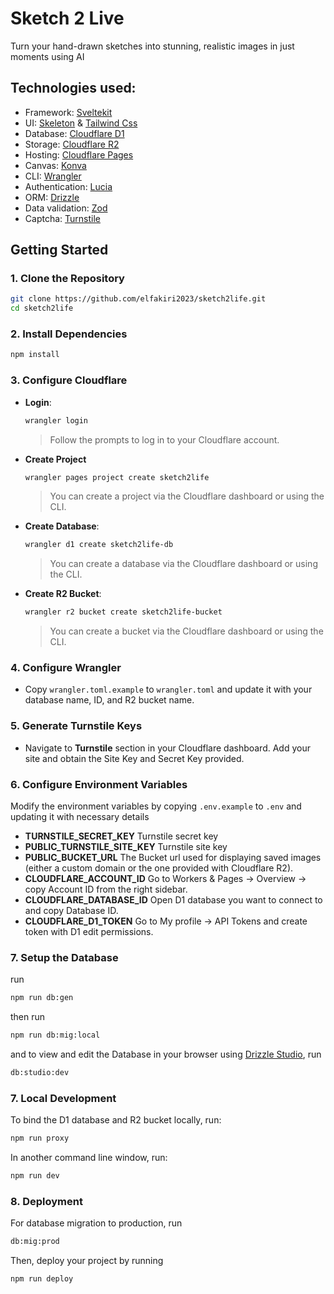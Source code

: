 # Sketch 2 Live

Turn your hand-drawn sketches into stunning, realistic images in just moments using AI

## Technologies used:

-   Framework: [Sveltekit](https://github.com/sveltejs/kit)
-   UI: [Skeleton](https://github.com/skeletonlabs/skeleton) & [Tailwind Css](https://github.com/tailwindlabs/tailwindcss)
-   Database: [Cloudflare D1](https://developers.cloudflare.com/d1)
-   Storage: [Cloudflare R2](https://developers.cloudflare.com/r2)
-   Hosting: [Cloudflare Pages](https://pages.cloudflare.com)
-   Canvas: [Konva](https://github.com/konvajs/konva)
-   CLI: [Wrangler](https://github.com/cloudflare/workers-sdk)
-   Authentication: [Lucia](https://github.com/lucia-auth/lucia)
-   ORM: [Drizzle](https://github.com/drizzle-team/drizzle-or)
-   Data validation: [Zod](https://github.com/colinhacks/zod)
-   Captcha: [Turnstile](https://www.cloudflare.com/products/turnstile)

## Getting Started

### 1. Clone the Repository

```bash
git clone https://github.com/elfakiri2023/sketch2life.git
cd sketch2life
```

### 2. Install Dependencies

```bash
npm install
```

### 3. Configure Cloudflare

-   **Login**:

    ```bash
    wrangler login
    ```

    > Follow the prompts to log in to your Cloudflare account.

-   **Create Project**

    ```bash
    wrangler pages project create sketch2life
    ```

    > You can create a project via the Cloudflare dashboard or using the CLI.

-   **Create Database**:

    ```bash
    wrangler d1 create sketch2life-db
    ```

    > You can create a database via the Cloudflare dashboard or using the CLI.

-   **Create R2 Bucket**:
    ```bash
    wrangler r2 bucket create sketch2life-bucket
    ```
    > You can create a bucket via the Cloudflare dashboard or using the CLI.

### 4. Configure Wrangler

-   Copy `wrangler.toml.example` to `wrangler.toml` and update it with your database name, ID, and R2 bucket name.

### 5. Generate Turnstile Keys

-   Navigate to **Turnstile** section in your Cloudflare dashboard. Add your site and obtain the Site Key and Secret Key provided.

### 6. Configure Environment Variables

Modify the environment variables by copying `.env.example` to `.env` and updating it with necessary details

-   **TURNSTILE_SECRET_KEY** Turnstile secret key
-   **PUBLIC_TURNSTILE_SITE_KEY** Turnstile site key
-   **PUBLIC_BUCKET_URL** The Bucket url used for displaying saved images (either a custom domain or the one provided with Cloudflare R2).
-   **CLOUDFLARE_ACCOUNT_ID** Go to Workers & Pages -> Overview -> copy Account ID from the right sidebar.
-   **CLOUDFLARE_DATABASE_ID** Open D1 database you want to connect to and copy Database ID.
-   **CLOUDFLARE_D1_TOKEN** Go to My profile -> API Tokens and create token with D1 edit permissions.

### 7. Setup the Database

run

```bash
npm run db:gen
```

then run

```bash
npm run db:mig:local
```

and to view and edit the Database in your browser using [Drizzle Studio](https://orm.drizzle.team/drizzle-studio/overview), run

```bash
db:studio:dev
```

### 7. Local Development

To bind the D1 database and R2 bucket locally, run:

```bash
npm run proxy
```

In another command line window, run:

```bash
npm run dev
```

### 8. Deployment

For database migration to production, run

```bash
db:mig:prod
```

Then, deploy your project by running

```bash
npm run deploy
```
